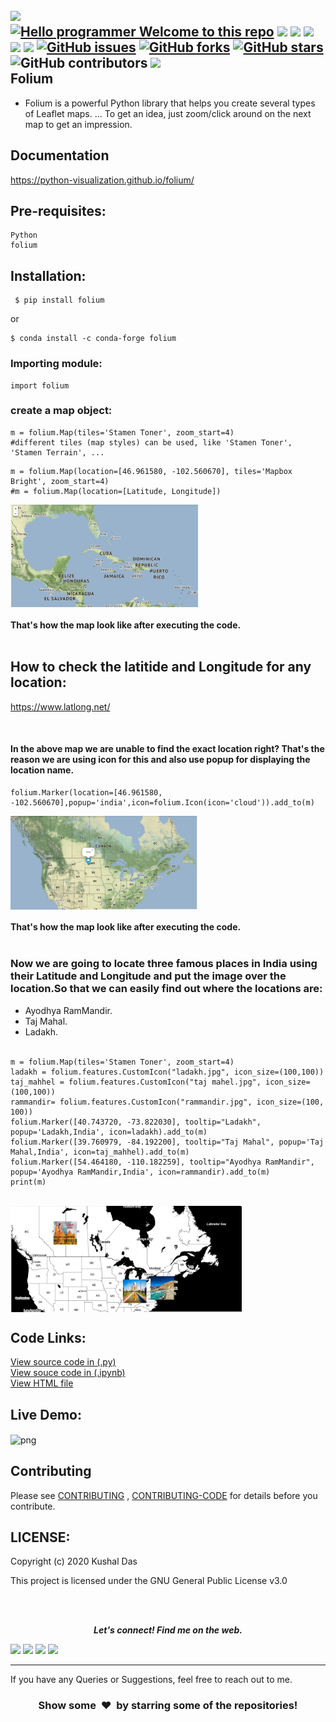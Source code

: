 [![](https://img.shields.io/badge/Author-KushalDas-green.svg)](https://github.com/Kushal997-das)<br>
[![Hello programmer Welcome to this repo](https://img.shields.io/badge/Hello!-Welcometothisrepo-brightgreen.svg?style=flat&logo=github)](https://github.com/kushal997-das)
![](https://img.shields.io/badge/Programming_Language-Python-blue.svg)
![](https://img.shields.io/badge/Status-Complete-green.svg)
[![](https://img.shields.io/github/license/Kushal997-das/Webmap.svg?style=plastic)](https://github.com/Kushal997-das/Webmap)
[![](https://img.shields.io/github/languages/code-size/kushal997-das/Webmap.svg?style=plastic)](https://github.com/kushal997-das/Webmap)
[![](https://img.shields.io/github/languages/top/kushal997-das/Webmap.svg?style=plastic)](https://github.com/kushal997-das/Webmap)
[![GitHub issues](https://img.shields.io/github/issues/kushal997-das/Webmap.svg)](https://github.com/kushal997-das/Webmap/issues) [![GitHub forks](https://img.shields.io/github/forks/kushal997-das/Webmap.svg)](https://github.com/kushal997-das/Webmap/network) [![GitHub stars](https://img.shields.io/github/stars/Kushal997-das/Webmap.svg)](https://github.com/kushal997-das/Webmap/stargazers)
![GitHub contributors](https://img.shields.io/github/contributors/Kushal997-das/Webmap)
[![](https://mybinder.org/badge_logo.svg)](https://mybinder.org/v2/gh/python-visualization/folium/master?filepath=examples)
<br>
Folium
-------
- Folium is a powerful Python library that helps you create several types of Leaflet maps. ... To get an idea, just zoom/click around on the next map to get an impression.

Documentation
----------------
https://python-visualization.github.io/folium/

Pre-requisites:
--------------
    Python
    folium
Installation:
------------

     $ pip install folium

or

    $ conda install -c conda-forge folium

### Importing module:
```python3
import folium
```
### create a map object:
```python3
m = folium.Map(tiles='Stamen Toner', zoom_start=4)
#different tiles (map styles) can be used, like 'Stamen Toner', 'Stamen Terrain', ...
```
```python3
m = folium.Map(location=[46.961580, -102.560670], tiles='Mapbox Bright', zoom_start=4)
#m = folium.Map(location=[Latitude, Longitude])
```

<img align="Center" alt="GIF"  width="300px" src="https://github.com/Kushal997-das/Webmap/blob/master/Images/output1.png" />

#### That's how the map look like after executing the code.<br><br>


How to check the latitide and Longitude for any location:
---------------------------------------------------------
https://www.latlong.net/

<br>

#### In the above map we are unable to find the exact location right? That's the reason we are using icon for this and also use popup for displaying the location name.<br>

```python3
folium.Marker(location=[46.961580, -102.560670],popup='india',icon=folium.Icon(icon='cloud')).add_to(m)
```

<img align='center' alt='png' width='300px' src="https://github.com/Kushal997-das/Webmap/blob/master/Images/output2.png"/>

#### That's how the map look like after executing the code. <br><br>


### Now we are going to locate three famous places in India using their Latitude and Longitude and put the image over the location.So that we can easily find out where the locations are:
- Ayodhya RamMandir.
- Taj Mahal.
- Ladakh.
<br><br>


```python3
m = folium.Map(tiles='Stamen Toner', zoom_start=4)
ladakh = folium.features.CustomIcon("ladakh.jpg", icon_size=(100,100))
taj_mahhel = folium.features.CustomIcon("taj mahel.jpg", icon_size=(100,100))
rammandir= folium.features.CustomIcon("rammandir.jpg", icon_size=(100, 100))
folium.Marker([40.743720, -73.822030], tooltip="Ladakh", popup='Ladakh,India', icon=ladakh).add_to(m)
folium.Marker([39.760979, -84.192200], tooltip="Taj Mahal", popup='Taj Mahal,India', icon=taj_mahhel).add_to(m)
folium.Marker([54.464180, -110.182259], tooltip="Ayodhya RamMandir", popup='Ayodhya RamMandir,India', icon=rammandir).add_to(m)
print(m)
```
<br>
<img align='center' alt='png' width='370px' src="https://github.com/Kushal997-das/Webmap/blob/master/Images/outpu3.png"/> <br>

Code Links:
----------

<a href="https://github.com/Kushal997-das/Webmap/blob/master/map.py">View source code in (.py)</a><br>
<a href="https://github.com/Kushal997-das/Webmap/blob/master/map1.ipynb">View souce code in (.ipynb)</a><br>
<a href="https://github.com/Kushal997-das/Webmap/blob/master/map.html">View HTML file</a> <br>


Live Demo:
---------------

<img align='center' alt='png' width='400px' src="https://github.com/Kushal997-das/Webmap/blob/master/Images/gif.gif"/> <br>

Contributing
--------------
Please see [CONTRIBUTING](https://github.com/Kushal997-das/Webmap/blob/master/CONTRIBUTING.md) ,
[CONTRIBUTING-CODE](https://github.com/Kushal997-das/Webmap/blob/master/Contributing%20code.md) for details before you contribute. <br>

LICENSE:
---------
Copyright (c) 2020 Kushal Das

This project is licensed under the GNU General Public License v3.0

<br><br>

<p align="center">
  <b><i>Let's connect! Find me on the web.</i></b>

[<img height="30" src = "https://img.shields.io/badge/Youtube-%23E4405F.svg?&style=for-the-badge&logo=Youtube&logoColor=white">][Youtube] 
[<img height="30" src = "https://img.shields.io/badge/gmail-c14438?&style=for-the-badge&logo=gmail&logoColor=white">][gmail] 
[<img height="30" src="https://img.shields.io/badge/linkedin-blue.svg?&style=for-the-badge&logo=linkedin&logoColor=white" />][LinkedIn]
[<img height="30" src="https://img.shields.io/badge/github-black.svg?&style=for-the-badge&logo=github&logoColor=white" />][Github]
<br />
<hr />

[youtube]: https://www.youtube.com/channel/UCIHj6mNCMnSnmWLHOxzIESw?view_as=subscriber
[gmail]: mailto:daskushal980@gmail.com
[linkedin]: https://www.linkedin.com/in/kushal-das-7337421a9/
[github]: https://github.com/Kushal997-das/

If you have any Queries or Suggestions, feel free to reach out to me.

<h3 align="center">Show some &nbsp;❤️&nbsp; by starring some of the repositories!</h3>


